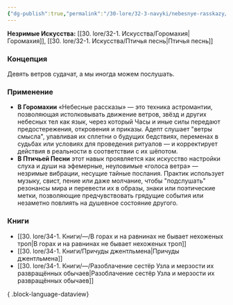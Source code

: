 ```yaml
---
{"dg-publish":true,"permalink":"/30-lore/32-3-navyki/nebesnye-rasskazy/","tags":["незримое/навык"]}
---
```


**Незримые Искусства:** [[30. lore/32-1. Искусства/Горомахия\|Горомахия]], [[30. lore/32-1. Искусства/Птичья песнь\|Птичья песнь]]
### Концепция
Девять ветров судачат, а мы иногда можем послушать.
### Применение
- **В Горомахии** «Небесные рассказы» — это техника астромантии, позволяющая истолковывать движение ветров, звёзд и других небесных тел как язык, через который Часы и иные силы передают предостережения, откровения и приказы. Адепт слушает "ветры смысла", улавливая их сплетни о будущих бедствиях, переменах в судьбах или условиях для проведения ритуалов — и корректирует действия в реальности в соответствии с их шёпотом.
- **В Птичьей Песни** этот навык проявляется как искусство настройки слуха и души на эфемерные, неуловимые «голоса ветра» — незримые вибрации, несущие тайные послания. Практик использует музыку, свист, пение или даже молчание, чтобы "подслушать" резонансы мира и перевести их в образы, знаки или поэтические метки, позволяющие предчувствовать грядущие события или незаметно повлиять на душевное состояние другого.
### Книги
- [[30. lore/34-1. Книги/—/В горах и на равнинах не бывает нехоженых троп\|В горах и на равнинах не бывает нехоженых троп]]
- [[30. lore/34-1. Книги/Причуды джентльмена\|Причуды джентльмена]]
- [[30. lore/34-1. Книги/—/Разоблачение сестёр Узла и мерзости их развращённых обычаев\|Разоблачение сестёр Узла и мерзости их развращённых обычаев]]

{ .block-language-dataview}
